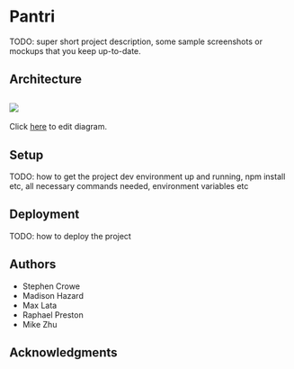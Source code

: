 # Pantri

TODO: super short project description, some sample screenshots or mockups that you keep up-to-date.

## Architecture
[<img src="https://docs.google.com/drawings/d/e/2PACX-1vRoPN0yBtnrPnrU0m25f1EqlxoNF3XG4B0rmVfVPnELtxN5OAdUKHyjqEkI8GzrEhgoiVCSDRUjnDfd/pub?w=1350&amp;h=700">](https://docs.google.com/drawings/d/1fx1nooEFF1EThIcaz7oLuxJ-Xyhhrd2AMjO_ypzqe7U/edit?usp=sharing)
---
Click [here](https://docs.google.com/drawings/d/1fx1nooEFF1EThIcaz7oLuxJ-Xyhhrd2AMjO_ypzqe7U/edit?usp=sharing) to edit diagram.






## Setup

TODO: how to get the project dev environment up and running, npm install etc, all necessary commands needed, environment variables etc

## Deployment

TODO: how to deploy the project

## Authors

 - Stephen Crowe
 - Madison Hazard
 - Max Lata
 - Raphael Preston
 - Mike Zhu

## Acknowledgments
